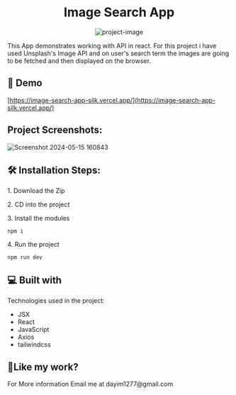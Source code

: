 <h1 align="center" id="title">Image Search App</h1>

<p align="center"><img src="https://socialify.git.ci/syedDayim/image-search-app/image?language=1&amp;name=1&amp;owner=1&amp;stargazers=1&amp;tab=readme-ov-file%3Flanguage%3D1&amp;theme=Light" alt="project-image"></p>

<p id="description">This App demonstrates working with API in react. For this project i have used Unsplash's Image API and on user's search term the images are going to be fetched and then displayed on the browser.</p>

<h2>🚀 Demo</h2>

[https://image-search-app-silk.vercel.app/](https://image-search-app-silk.vercel.app/)

<h2>Project Screenshots:</h2>

![Screenshot 2024-05-15 160843](https://github.com/syedDayim/image-search-app/assets/90561337/5fbebdef-c7a0-4641-b441-6d3508ab4c6d)

<h2>🛠️ Installation Steps:</h2>

<p>1. Download the Zip</p>

<p>2. CD into the project</p>

<p>3. Install the modules</p>

```
npm i
```

<p>4. Run the project</p>

```
npm run dev
```

  
  
<h2>💻 Built with</h2>

Technologies used in the project:

*   JSX
*   React
*   JavaScript
*   Axios
*   tailwindcss

<h2>💖Like my work?</h2>

<p>For More information Email me at dayim1277@gmail.com</p>
